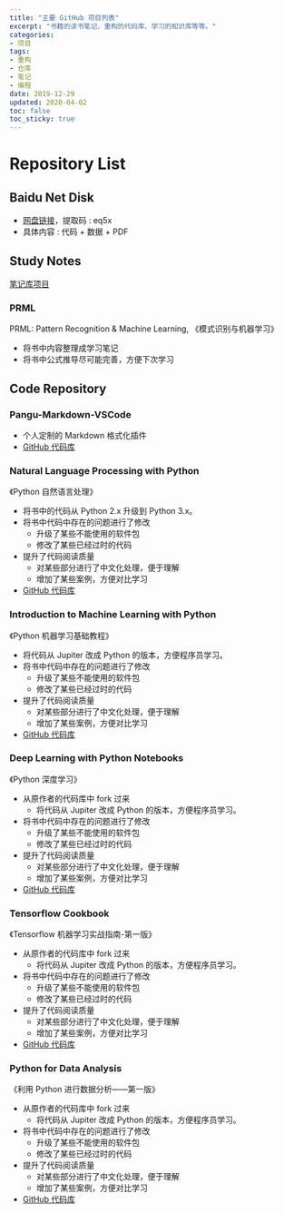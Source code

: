 ```yaml
---
title: "主要 GitHub 项目列表"
excerpt: "书籍的读书笔记、重构的代码库、学习的知识库等等。"
categories:
- 项目
tags:
- 重构
- 仓库
- 笔记
- 编程
date: 2019-12-29
updated: 2020-04-02
toc: false
toc_sticky: true
---
```


# Repository List

## Baidu Net Disk

- [网盘链接](https://pan.baidu.com/s/1rDpWeknm13dyoyjsqu7zFg)，提取码 : eq5x
- 具体内容 : 代码 + 数据 + PDF

## Study Notes

 [笔记库项目](https://github.com/zhuyuanxiang/StudyNotes-CN)

### PRML

PRML: Pattern Recognition & Machine Learning, 《模式识别与机器学习》

- 将书中内容整理成学习笔记
- 将书中公式推导尽可能完善，方便下次学习

## Code Repository

### Pangu-Markdown-VSCode

- 个人定制的 Markdown 格式化插件
- [GitHub 代码库](https://github.com/zhuyuanxiang/pangu-markdown-vscode)

### Natural Language Processing with Python

《Python 自然语言处理》

- 将书中的代码从 Python 2.x 升级到 Python 3.x。
- 将书中代码中存在的问题进行了修改
    - 升级了某些不能使用的软件包
    - 修改了某些已经过时的代码
- 提升了代码阅读质量
    - 对某些部分进行了中文化处理，便于理解
    - 增加了某些案例，方便对比学习
- [GitHub 代码库](https://github.com/zhuyuanxiang/NLTK-Python-CN)

### Introduction to Machine Learning with Python

《Python 机器学习基础教程》

- 将代码从 Jupiter 改成 Python 的版本，方便程序员学习。
- 将书中代码中存在的问题进行了修改
  - 升级了某些不能使用的软件包
  - 修改了某些已经过时的代码
- 提升了代码阅读质量
  - 对某些部分进行了中文化处理，便于理解
  - 增加了某些案例，方便对比学习
- [GitHub 代码库](https://github.com/zhuyuanxiang/introduction_to_ml_with_python)

### Deep Learning with Python Notebooks

《Python 深度学习》

- 从原作者的代码库中 fork 过来
  - 将代码从 Jupiter 改成 Python 的版本，方便程序员学习。
- 将书中代码中存在的问题进行了修改
  - 升级了某些不能使用的软件包
  - 修改了某些已经过时的代码
- 提升了代码阅读质量
  - 对某些部分进行了中文化处理，便于理解
  - 增加了某些案例，方便对比学习
- [GitHub 代码库](https://github.com/zhuyuanxiang/deep-learning-with-python-notebooks)

### Tensorflow Cookbook

《Tensorflow 机器学习实战指南-第一版》

- 从原作者的代码库中 fork 过来
  - 将代码从 Jupiter 改成 Python 的版本，方便程序员学习。
- 将书中代码中存在的问题进行了修改
  - 升级了某些不能使用的软件包
  - 修改了某些已经过时的代码
- 提升了代码阅读质量
  - 对某些部分进行了中文化处理，便于理解
  - 增加了某些案例，方便对比学习
- [GitHub 代码库](https://github.com/zhuyuanxiang/tensorflow_cookbook)

### Python for Data Analysis

《利用 Python 进行数据分析——第一版》

- 从原作者的代码库中 fork 过来
  - 将代码从 Jupiter 改成 Python 的版本，方便程序员学习。
- 将书中代码中存在的问题进行了修改
  - 升级了某些不能使用的软件包
  - 修改了某些已经过时的代码
- 提升了代码阅读质量
  - 对某些部分进行了中文化处理，便于理解
  - 增加了某些案例，方便对比学习
- [GitHub 代码库](https://github.com/zhuyuanxiang/pydata-book)
